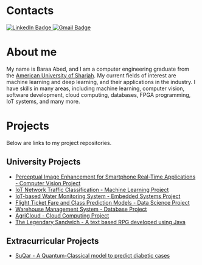 <div id="header">
  <h1>Contacts</h1>
</div>

<div id="badges">
  <a href="https://www.linkedin.com/in/baraa-abed" target="_blank">
    <img src="https://img.shields.io/badge/LinkedIn-blue?style=for-the-badge&logo=linkedin&logoColor=white" alt="LinkedIn Badge"/>
  </a>
  <a href="mailto:OfficialBaraaF@gmail.com">
    <img src="https://img.shields.io/badge/Gmail-red?style=for-the-badge&logo=gmail&logoColor=white" alt="Gmail Badge"/>
  </a>
<!--   <img src="https://komarev.com/ghpvc/?username=BaraaFAbed&style=flat-square&color=blue" alt=""/> -->
</div>


# **About me**

My name is Baraa Abed, and I am a computer engineering graduate from the [American University of Sharjah](https://www.aus.edu). My current fields of interest are machine learning and deep learning, and their applications in the industry. I have skills in many areas, including machine learning, computer vision, software development, cloud computing, databases, FPGA programming, IoT systems, and many more. 

# **Projects**

Below are links to my project repositories.

## **University Projects**

* [Perceptual Image Enhancement for Smartphone Real-Time Applications - Computer Vision Project](https://github.com/BaraaFAbed/Image-Restoration-CV-Project)
* [IoT Network Traffic Classification - Machine Learning Project](https://github.com/BaraaFAbed/RT-IoT2022-Classification)
* [IoT-based Water Monitoring System - Embedded Systems Project](https://github.com/BaraaFAbed/IoT-based-water-quality-system)
* [Flight Ticket Fare and Class Prediction Models - Data Science Project](https://github.com/BaraaFAbed/AirFareML-Data-Science-project)
* [Warehouse Management System - Database Project](https://github.com/BaraaFAbed/DB-Project/)
* [AgriCloud - Cloud Computing Project](https://github.com/BaraaFAbed/Cloud-Project)
* [The Legendary Sandwich - A text based RPG developed using Java](https://github.com/BaraaAbed/COE312_project)

## **Extracurricular Projects**

* [SuQar - A Quantum-Classical model to predict diabetic cases](https://github.com/NYUAD-Team-13/sugar-project)



<!--
**BaraaFAbed/BaraaFAbed** is a ✨ _special_ ✨ repository because its `README.md` (this file) appears on your GitHub profile.

Here are some ideas to get you started:

- 🔭 I’m currently working on ...
- 🌱 I’m currently learning ...
- 👯 I’m looking to collaborate on ...
- 🤔 I’m looking for help with ...
- 💬 Ask me about ...
- 📫 How to reach me: ...
- 😄 Pronouns: ...
- ⚡ Fun fact: ...
-->
